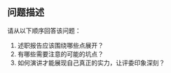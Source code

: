 ## 问题描述

<!-- 第一步：请使用「规范的md格式」详细描述问题 -->

<!-- 请二步：请在右侧选择合适的一到多个标签 -->

请从以下顺序回答该问题：

1. 述职报告应该围绕哪些点展开？
2. 有哪些需要注意的可能的坑点？
3. 如何演讲才能展现自己真正的实力，让评委印象深刻？